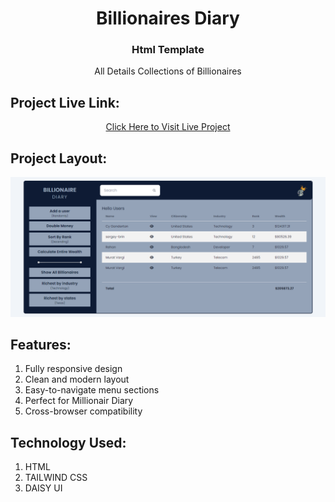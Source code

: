 <h1 align="center">Billionaires Diary</h1>
<h3 align="center">Html Template</h3>

<p align="center">All Details Collections of Billionaires</p>
 

## Project Live Link:
<p align="center"> <a href="https://rehan606.github.io/Billionaires-Diary/" >Click Here to Visit Live Project</a> </p>

## Project Layout:
<p align="center"><img src="images/Screenshot_8.png" alt=""></p>

## Features:
<ol>
    <li>Fully responsive design</li>
    <li>Clean and modern layout</li>
    <li>Easy-to-navigate menu sections</li>
    <li>Perfect for Millionair Diary</li>
    <li>Cross-browser compatibility</li>
</ol>

## Technology Used:

<ol>
    <li>HTML</li>
    <li>TAILWIND CSS</li>
    <li>DAISY UI</li>
</ol>










